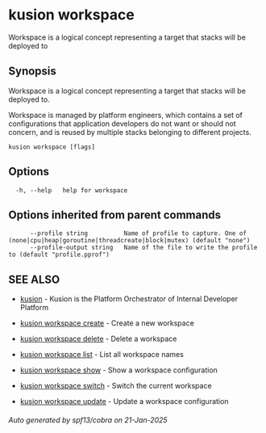 # kusion workspace

Workspace is a logical concept representing a target that stacks will be deployed to

## Synopsis

Workspace is a logical concept representing a target that stacks will be deployed to.

Workspace is managed by platform engineers, which contains a set of configurations that application developers do not want or should not concern, and is reused by multiple stacks belonging to different projects.

```
kusion workspace [flags]
```

## Options

```
  -h, --help   help for workspace
```

## Options inherited from parent commands

```
      --profile string          Name of profile to capture. One of (none|cpu|heap|goroutine|threadcreate|block|mutex) (default "none")
      --profile-output string   Name of the file to write the profile to (default "profile.pprof")
```

## SEE ALSO

* [kusion](index.md)	 - Kusion is the Platform Orchestrator of Internal Developer Platform

* [kusion workspace create](kusion-workspace-create.md)	 - Create a new workspace
* [kusion workspace delete](kusion-workspace-delete.md)	 - Delete a workspace
* [kusion workspace list](kusion-workspace-list.md)	 - List all workspace names
* [kusion workspace show](kusion-workspace-show.md)	 - Show a workspace configuration
* [kusion workspace switch](kusion-workspace-switch.md)	 - Switch the current workspace
* [kusion workspace update](kusion-workspace-update.md)	 - Update a workspace configuration

###### Auto generated by spf13/cobra on 21-Jan-2025
